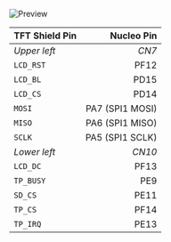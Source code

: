 ![Preview](https://astro.github.io/rust-waveshare-4inch-tft-touch-shield/tft.gif)

| **TFT Shield Pin** | **Nucleo Pin** |
|:-------------|----------------:|
| *Upper left* |           *CN7* |
| `LCD_RST`    |            PF12 |
| `LCD_BL`     |            PD15 |
| `LCD_CS`     |            PD14 |
| `MOSI`       | PA7 (SPI1 MOSI) |
| `MISO`       | PA6 (SPI1 MISO) |
| `SCLK`       | PA5 (SPI1 SCLK) |
| *Lower left* |          *CN10* |
| `LCD_DC`     |            PF13 |
| `TP_BUSY`    |             PE9 |
| `SD_CS`      |            PE11 |
| `TP_CS`      |            PF14 |
| `TP_IRQ`     |            PE13 |
